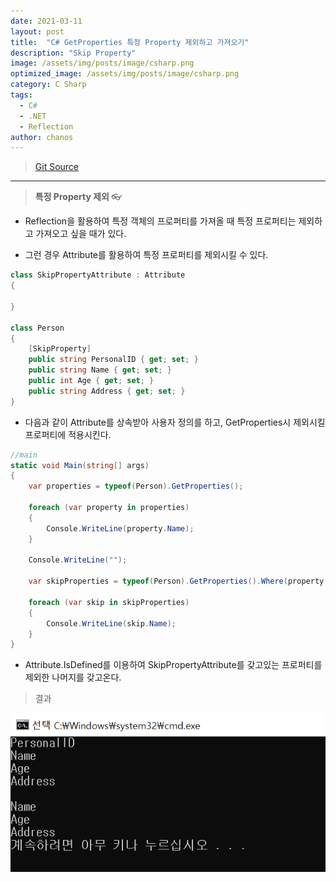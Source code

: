 ```yaml
---
date: 2021-03-11
layout: post
title:  "C# GetProperties 특정 Property 제외하고 가져오기"
description: "Skip Property"
image: /assets/img/posts/image/csharp.png
optimized_image: /assets/img/posts/image/csharp.png
category: C Sharp
tags:
  - C#
  - .NET
  - Reflection
author: chanos
---
```

>[Git Source](https://github.com/chanos-dev/blogcode/tree/master/21-0311)

---

> <b> 특정 Property 제외 </b> 👓
 
- Reflection을 활용하여 특정 객체의 프로퍼티를 가져올 때 특정 프로퍼티는 제외하고 가져오고 싶을 때가 있다.

- 그런 경우 Attribute를 활용하여 특정 프로퍼티를 제외시킬 수 있다.

```c# 
class SkipPropertyAttribute : Attribute
{

}

class Person
{
	[SkipProperty]
	public string PersonalID { get; set; }
	public string Name { get; set; }
	public int Age { get; set; }
	public string Address { get; set; } 
}
```

- 다음과 같이 Attribute를 상속받아 사용자 정의를 하고, GetProperties시 제외시킬 프로퍼티에 적용시킨다.

```c#
//main
static void Main(string[] args)
{
	var properties = typeof(Person).GetProperties();

	foreach (var property in properties)
	{
		Console.WriteLine(property.Name);
	}

	Console.WriteLine("");

	var skipProperties = typeof(Person).GetProperties().Where(property => !Attribute.IsDefined(property, typeof(SkipPropertyAttribute)));

	foreach (var skip in skipProperties)
	{
		Console.WriteLine(skip.Name);
	}
}
```

- Attribute.IsDefined를 이용하여 SkipPropertyAttribute를 갖고있는 프로퍼티를 제외한 나머지를 갖고온다.

> 결과

![skipproperty](/assets/img/posts/2021-03-11/skipproperty.png)